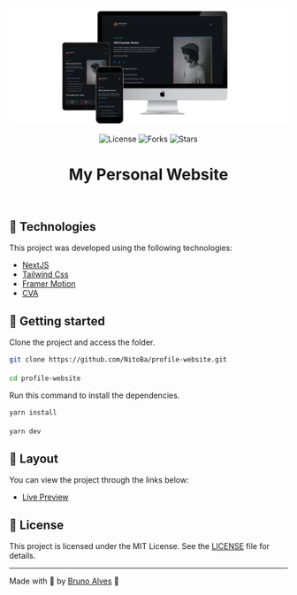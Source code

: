 <p align="center">
  <img alt="preview image" src=".github/preview.png">
</p>

<p align="center">
  <img  src="https://img.shields.io/static/v1?label=license&message=MIT&color=131313&labelColor=323A46" alt="License">
  
  <img src="https://img.shields.io/github/forks/NitoBa/profile-website?label=forks&message=MIT&color=131313&labelColor=323A46" alt="Forks">

  <img src="https://img.shields.io/github/stars/NitoBa/profile-website?label=stars&message=MIT&color=131313&labelColor=323A46" alt="Stars">
</p>

<h1 align="center">
  My Personal Website 
</h1>

<br>

## 🧪 Technologies

This project was developed using the following technologies:

- [NextJS](https://nextjs.org/)
- [Tailwind Css](https://tailwindcss.com/)
- [Framer Motion](https://www.framer.com/motion/)
- [CVA](https://cva.style/docs)

## 🚀 Getting started

Clone the project and access the folder.

```bash
git clone https://github.com/NitoBa/profile-website.git

cd profile-website
```

Run this command to install the dependencies.

```bash
yarn install

yarn dev
```

## 🔖 Layout

You can view the project through the links below:

- [Live Preview](https://nitodev.vercel.app/)

## 📝 License

This project is licensed under the MIT License. See the [LICENSE](LICENSE) file
for details.

---

Made with 💜 by [Bruno Alves](https://nito-dev.vercel.app/) 👋
